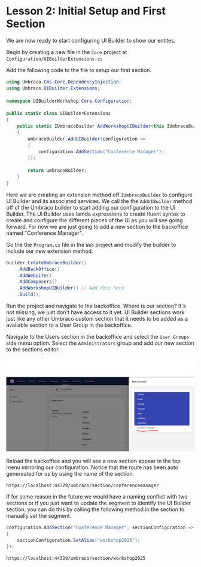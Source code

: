# Lesson 2: Initial Setup and First Section

We are now ready to start configuring UI Builder to show our entites.

Begin by creating a new file in the `Core` project at `Configuration/UIBuilderExtensions.cs`

Add the following code to the file to setup our first section.

```csharp
using Umbraco.Cms.Core.DependencyInjection;
using Umbraco.UIBuilder.Extensions;

namespace UIBuilderWorkshop.Core.Configuration;

public static class UIBuilderExtensions
{
    public static IUmbracoBuilder AddWorkshopUIBuilder(this IUmbracoBuilder umbracoBuilder)
    {
        umbracoBuilder.AddUIBuilder(configuration =>
        {
            configuration.AddSection("Conference Manager");
        });

        return umbracoBuilder;
    }
}

```

Here we are creating an extension method off `IUmbracoBuilder` to configure UI Builder and its associated services. We call the the `AddUIBuilder` method off of the Umbraco builder to start adding our configuration to the UI Builder. The UI Builder uses lamda expressions to create fluent syntax to create and configure the different pieces of the UI as you will see going forward. For now we are just going to add a new section to the backoffice named "Conference Manager".

Go the the `Program.cs` file in the `Web` project and modify the builder to include our new extension method.

```csharp
builder.CreateUmbracoBuilder()
    .AddBackOffice()
    .AddWebsite()
    .AddComposers()
    .AddWorkshopUIBuilder() // Add this here
    .Build();
```

Run the project and navigate to the backoffice. Where is our section? It's not missing, we just don't have access to it yet. UI Builder sections work just like any other Umbraco custom section that it needs to be added as a avaliable section to a User Group in the backoffice. 

Navigate to the Users section in the backoffice and select the `User Groups` side menu option. Select the `Administrators` group and add our new section to the sections editor.

![Admin Settings](assets/lesson2-admin-sections.png)

Reload the backoffice and you will see a new section appear in the top menu mirroring our configuration. Notice that the route has been auto genereated for us by using the name of the section.

```
https://localhost:44329/umbraco/section/conferencemanager
```

If for some reason in the future we would have a naming conflict with two sections or if you just want to update the segment to identify the UI Builder section, you can do this by calling the following method in the section to manually set the segment.

```csharp
configuration.AddSection("Conference Manager", sectionConfiguration =>
{
    sectionConfiguration.SetAlias("workshop2025");
});
```

```
https://localhost:44329/umbraco/section/workshop2025
```
